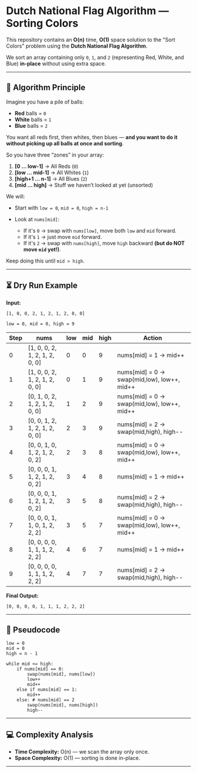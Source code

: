 # Dutch National Flag Algorithm — Sorting Colors

This repository contains an **O(n)** time, **O(1)** space solution to the "Sort Colors" problem using the **Dutch National Flag Algorithm**.

We sort an array containing only `0`, `1`, and `2` (representing Red, White, and Blue) **in-place** without using extra space.

---

## 🧠 Algorithm Principle 
Imagine you have a pile of balls:

* **Red** balls = `0`
* **White** balls = `1`
* **Blue** balls = `2`

You want all reds first, then whites, then blues — **and you want to do it without picking up all balls at once and sorting**.

So you have three “zones” in your array:

1. **\[0 ... low-1]** → All Reds (`0`)
2. **\[low ... mid-1]** → All Whites (`1`)
3. **\[high+1 ... n-1]** → All Blues (`2`)
4. **\[mid ... high]** → Stuff we haven’t looked at yet (unsorted)

We will:

* Start with `low = 0`, `mid = 0`, `high = n-1`
* Look at `nums[mid]`:

  * If it's `0` → swap with `nums[low]`, move both `low` and `mid` forward.
  * If it's `1` → just move `mid` forward.
  * If it's `2` → swap with `nums[high]`, move `high` backward **(but do NOT move `mid` yet!)**.

Keep doing this until `mid > high`.

---

## ⏳ Dry Run Example

**Input:**

```
[1, 0, 0, 2, 1, 2, 1, 2, 0, 0]
```

`low = 0, mid = 0, high = 9`

| Step | nums                            | low | mid | high | Action                                       |
| ---- | ------------------------------- | --- | --- | ---- | -------------------------------------------- |
| 0    | \[1, 0, 0, 2, 1, 2, 1, 2, 0, 0] | 0   | 0   | 9    | nums\[mid] = 1 → mid++                       |
| 1    | \[1, 0, 0, 2, 1, 2, 1, 2, 0, 0] | 0   | 1   | 9    | nums\[mid] = 0 → swap(mid,low), low++, mid++ |
| 2    | \[0, 1, 0, 2, 1, 2, 1, 2, 0, 0] | 1   | 2   | 9    | nums\[mid] = 0 → swap(mid,low), low++, mid++ |
| 3    | \[0, 0, 1, 2, 1, 2, 1, 2, 0, 0] | 2   | 3   | 9    | nums\[mid] = 2 → swap(mid,high), high--      |
| 4    | \[0, 0, 1, 0, 1, 2, 1, 2, 0, 2] | 2   | 3   | 8    | nums\[mid] = 0 → swap(mid,low), low++, mid++ |
| 5    | \[0, 0, 0, 1, 1, 2, 1, 2, 0, 2] | 3   | 4   | 8    | nums\[mid] = 1 → mid++                       |
| 6    | \[0, 0, 0, 1, 1, 2, 1, 2, 0, 2] | 3   | 5   | 8    | nums\[mid] = 2 → swap(mid,high), high--      |
| 7    | \[0, 0, 0, 1, 1, 0, 1, 2, 2, 2] | 3   | 5   | 7    | nums\[mid] = 0 → swap(mid,low), low++, mid++ |
| 8    | \[0, 0, 0, 0, 1, 1, 1, 2, 2, 2] | 4   | 6   | 7    | nums\[mid] = 1 → mid++                       |
| 9    | \[0, 0, 0, 0, 1, 1, 1, 2, 2, 2] | 4   | 7   | 7    | nums\[mid] = 2 → swap(mid,high), high--      |

**Final Output:**

```
[0, 0, 0, 0, 1, 1, 1, 2, 2, 2]
```

---

## 📜 Pseudocode

```
low = 0
mid = 0
high = n - 1

while mid <= high:
    if nums[mid] == 0:
        swap(nums[mid], nums[low])
        low++
        mid++
    else if nums[mid] == 1:
        mid++
    else: # nums[mid] == 2
        swap(nums[mid], nums[high])
        high--
```

---

## 💻 Complexity Analysis

* **Time Complexity:** O(n) — we scan the array only once.
* **Space Complexity:** O(1) — sorting is done in-place.

---
